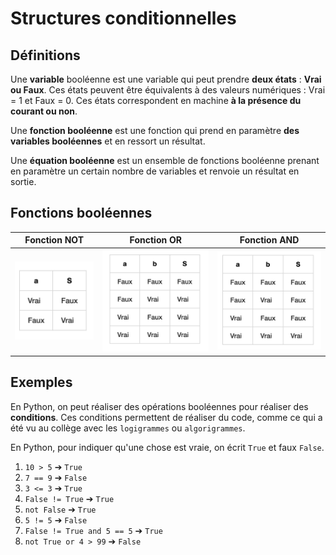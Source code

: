 # Structures conditionnelles

## Définitions

Une **variable** booléenne est une variable qui peut prendre **deux états** : **Vrai ou Faux**. Ces états peuvent être équivalents à des valeurs numériques : Vrai = 1 et Faux = 0.
Ces états correspondent en machine **à la présence du courant ou non**.

Une **fonction booléenne** est une fonction qui prend en paramètre **des variables booléennes** et en ressort un résultat.

Une **équation booléenne** est un ensemble de fonctions booléenne prenant en paramètre un certain nombre de variables et renvoie un résultat en sortie.


## Fonctions booléennes

| Fonction NOT | Fonction OR | Fonction AND |
| :----------: | :---------: | :----------: |
| ![](not.png)| ![](or.png)| ![](and.png)|

## Exemples

En Python, on peut réaliser des opérations booléennes pour réaliser des **conditions**. Ces conditions permettent de réaliser du code, comme ce qui a été vu au collège avec les `logigrammes` ou `algorigrammes`.

En Python, pour indiquer qu'une chose est vraie, on écrit `True` et faux `False`.

1. `10 > 5` ➔ `True`
2. `7 == 9` ➔ `False`
3. `3 <= 3` ➔ `True`
4. `False != True` ➔ `True`
5. `not False` ➔ `True`
6. `5 != 5` ➔ `False`
7. `False != True and 5 == 5` ➔ `True`
8. `not True or 4 > 99` ➔ `False`
